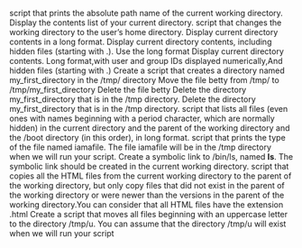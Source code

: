 script that prints the absolute path name of the current working directory.
Display the contents list of your current directory.
script that changes the working directory to the user’s home directory.
Display current directory contents in a long format.
Display current directory contents, including hidden files (starting with .). Use the long format
Display current directory contents. Long format,with user and group IDs displayed numerically,And hidden files (starting with .)
Create a script that creates a directory named my_first_directory in the /tmp/ directory
Move the file betty from /tmp/ to /tmp/my_first_directory
Delete the file betty
Delete the directory my_first_directory that is in the /tmp directory.
Delete the directory my_first_directory that is in the /tmp directory.
script that lists all files (even ones with names beginning with a period character, which are normally hidden) in the current directory and the parent of the working directory and the /boot directory (in this order), in long format.
script that prints the type of the file named iamafile. The file iamafile will be in the /tmp directory when we will run your script.
Create a symbolic link to /bin/ls, named __ls__. The symbolic link should be created in the current working directory.
script that copies all the HTML files from the current working directory to the parent of the working directory, but only copy files that did not exist in the parent of the working directory or were newer than the versions in the parent of the working directory.You can consider that all HTML files have the extension .html
Create a script that moves all files beginning with an uppercase letter to the directory /tmp/u.
You can assume that the directory /tmp/u will exist when we will run your script

